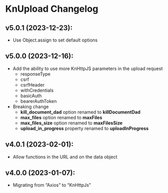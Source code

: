 KnUpload Changelog
==========

v5.0.1 (2023-12-23):
----------------------------
* Use Object.assign to set default options

v5.0.0 (2023-12-16):
----------------------------
* Add the ability to use more KnHttpJS parameters in the upload request
	* responseType
	* csrf
	* csrfHeader
	* withCredentials
	* basicAuth
	* bearerAuthToken
* Breaking change
	* **kill_document_dad** option renamed to **killDocumentDad**
	* **max_files** option renamed to **maxFiles**
	* **max_files_size** option renamed to **maxFilesSize**
	* **upload_in_progress** property renamed to **uploadInProgress**

v4.0.1 (2023-02-01):
----------------------------
* Allow functions in the URL and on the data object

v4.0.0 (2023-01-07):
----------------------------
* Migrating from “Axios” to “KnHttpJs”
